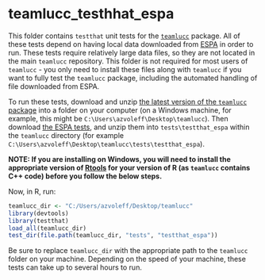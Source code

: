 # teamlucc_testhhat_espa

This folder contains `testthat` unit tests for the 
[`teamlucc`](https://github.com/azvoleff/teamlucc) package. All of these tests 
depend on having local data downloaded from [ESPA](http://espa.cr.usgs.gov)
in order to run.  These tests require relatively large data files, so they are 
not located in the main `teamlucc` repository. This folder is not required for 
most users of `teamlucc` - you only need to install these files along with 
`teamlucc` if you want to fully test the `teamlucc` package, including the 
automated handling of file downloaded from ESPA.

To run these tests, download and  unzip [the latest version of the `teamlucc` 
package](https://github.com/azvoleff/teamlucc/archive/master.zip)
into a folder on your computer (on a Windows machine, for example, this might 
be `C:\Users\azvoleff\Desktop\teamlucc`). Then download [the ESPA 
tests](https://github.com/azvoleff/teamlucc_testthat_espa/archive/master.zip), 
and unzip them into `tests\testthat_espa` within the `teamlucc` directory (for 
example `C:\Users\azvoleff\Desktop\teamlucc\tests\testthat_espa`).

**NOTE: If you are installing on Windows, you will need to install the
appropriate version of [Rtools](http://cran.r-project.org/bin/windows/Rtools/) 
for your version of R (as `teamlucc` contains C++ code) before you follow the 
below steps.**

Now, in R, run:

```R
teamlucc_dir <- "C:/Users/azvoleff/Desktop/teamlucc"
library(devtools)
library(testthat)
load_all(teamlucc_dir)
test_dir(file.path(teamlucc_dir, "tests", "testthat_espa"))
```

Be sure to replace `teamlucc_dir` with the appropriate path to the `teamlucc` 
folder on your machine. Depending on the speed of your machine, these tests can 
take up to several hours to run.
